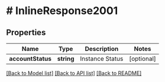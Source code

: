 # # InlineResponse2001

## Properties

Name | Type | Description | Notes
------------ | ------------- | ------------- | -------------
**accountStatus** | **string** | Instance Status | [optional] 

[[Back to Model list]](../../README.md#documentation-for-models) [[Back to API list]](../../README.md#documentation-for-api-endpoints) [[Back to README]](../../README.md)


